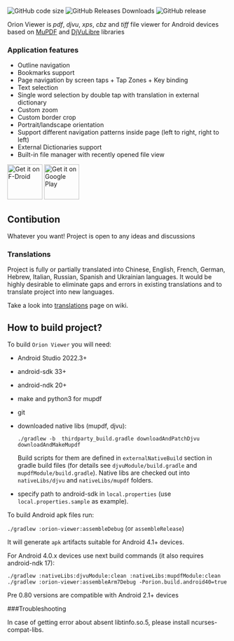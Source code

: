 ![GitHub code size](https://img.shields.io/github/languages/code-size/max-kammerer/orion-viewer.svg)
![GitHub Releases Downloads](https://img.shields.io/github/downloads/max-kammerer/orion-viewer/total.svg?label=GitHub%20Releases%20Downloads)
![GitHub release](https://img.shields.io/github/release/max-kammerer/orion-viewer.svg)

Orion Viewer is *pdf*, *djvu*, *xps*, *cbz* and *tiff* file viewer for Android
devices based on
[MuPDF](https://mupdf.com) and
[DjVuLibre](https://sourceforge.net/p/djvu/djvulibre-git/ci/master/tree/)
libraries

### Application features
* Outline navigation
* Bookmarks support
* Page navigation by screen taps + Tap Zones + Key binding
* Text selection
* Single word selection by double tap with translation in external dictionary
* Custom zoom
* Custom border crop
* Portrait/landscape orientation
* Support different navigation patterns inside page (left to right, right to left)
* External Dictionaries support
* Built-in file manager with recently opened file view

[<img src="https://fdroid.gitlab.io/artwork/badge/get-it-on.png"
     alt="Get it on F-Droid"
     height="80">](https://f-droid.org/packages/universe.constellation.orion.viewer/)
[<img src="https://play.google.com/intl/en_us/badges/images/generic/en-play-badge.png"
     alt="Get it on Google Play"
     height="80">](https://play.google.com/store/apps/details?id=universe.constellation.orion.viewer)

## Contibution

Whatever you want! Project is open to any ideas and discussions

### Translations

Project is fully or partially translated into Chinese, English, French, German, Hebrew, Italian, Russian, Spanish and Ukrainian languages.
It would be highly desirable to eliminate gaps and errors in existing translations and to translate project into new languages.

Take a look into
[translations](https://github.com/max-kammerer/orion-viewer/wiki/Translations) page on wiki.

## How to build project?

To build `Orion Viewer` you will need:

 * Android Studio 2022.3+
 * android-sdk 33+
 * android-ndk 20+
 * make and python3 for mupdf
 * git

 * downloaded native libs (mupdf, djvu):

    `./gradlew -b  thirdparty_build.gradle downloadAndPatchDjvu downloadAndMakeMupdf`

    Build scripts for them are defined in `externalNativeBuild` section in gradle build files
    (for details see `djvuModule/build.gradle` and `mupdfModule/build.gradle`).
    Native libs are checked out into `nativeLibs/djvu` and `nativeLibs/mupdf` folders.

 * specify path to android-sdk in `local.properties` (use `local.properties.sample` as example).

 To build Android apk files run:

 `./gradlew :orion-viewer:assembleDebug` (or `assembleRelease`)

 It will generate `apk` artifacts suitable for Android 4.1+ devices.

 For Android 4.0.x devices use next build commands (it also requires android-ndk 17):

 ```
 ./gradlew :nativeLibs:djvuModule:clean :nativeLibs:mupdfModule:clean
 ./gradlew :orion-viewer:assembleArm7Debug -Porion.build.android40=true
 ```

Pre 0.80 versions are compatible with Android 2.1+ devices

###Troubleshooting

In case of getting error about absent libtinfo.so.5, please install ncurses-compat-libs.
